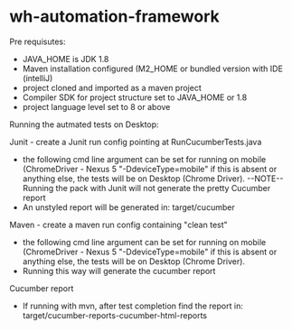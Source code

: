 # wh-automation-framework

Pre requisutes: 
- JAVA_HOME is JDK 1.8 
- Maven installation configured (M2_HOME or bundled version with IDE (intelliJ)
- project cloned and imported as a maven project 
- Compiler SDK for project structure set to JAVA_HOME or 1.8
- project language level set to 8 or above 

Running the autmated tests on Desktop: 

Junit  - create a Junit run config pointing at RunCucumberTests.java 
  - the following cmd line argument can be set for running on mobile (ChromeDriver - Nexus 5 "-DdeviceType=mobile" if this is absent or anything else, the tests will be on Desktop (Chrome Driver).
  --NOTE-- Running the pack with Junit will not generate the pretty Cucumber report
  - An unstyled report will be generated in: target/cucumber
  
Maven - create a maven run config containing  "clean test" 
  - the following cmd line argument can be set for running on mobile (ChromeDriver - Nexus 5 "-DdeviceType=mobile" if this is absent or anything else, the tests will be on Desktop (Chrome Driver).
  - Running this way will generate the cucumber report
  
Cucumber report 
 - If running with mvn, after test completion find the report in: target/cucumber-reports-cucumber-html-reports
